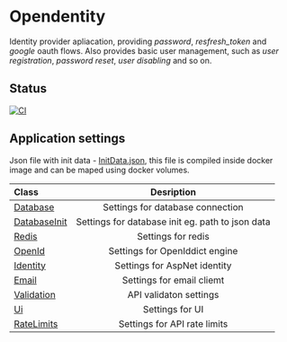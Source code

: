# Opendentity

Identity provider apliacation, providing *password*, *resfresh_token* and *google* oauth flows. Also provides basic user management, such as *user registration*, *password reset*, *user disabling* and so on. 

## Status

[![CI](https://github.com/prixladi/opendentity/actions/workflows/main.yml/badge.svg)](https://github.com/prixladi/opendentity/actions/workflows/main.yml)

## Application settings

Json file with init data - [InitData.json](src/Shamyr.Opendentity.Service/InitData.json), this file is compiled inside docker image and can be maped using docker volumes.

|Class | Desription|
|:--- |  :---:|
|[Database](src/Shamyr.Opendentity.Database/DatabaseSettings.cs) | Settings for database connection|
|[DatabaseInit](src/Shamyr.Opendentity.Service/DatabaseInit/DatabaseInitSettings.cs) | Settings for database init eg. path to json data |
|[Redis](src/Shamyr.Opendentity.Service/Settings/RedisSettings.cs) | Settings for redis|
|[OpenId](src/Shamyr.Opendentity.OpenId/OpenIdSettings.cs) | Settings for OpenIddict engine|
|[Identity](src/Shamyr.Opendentity.OpenId/IdentitySettings.cs) | Settings for AspNet identity|
|[Email](src/Shamyr.Opendentity.Emails/EmailClientSettings.cs) | Settings for email cliemt|
|[Validation](src/Shamyr.Opendentity.Service/Settings/ValidationSettings.cs) | API validaton settings|
|[Ui](src/Shamyr.Opendentity.Service/Settings/UISettings.cs) | Settings for UI|
|[RateLimits](https://github.com/stefanprodan/AspNetCoreRateLimit/blob/master/src/AspNetCoreRateLimit/Models/IpRateLimitOptions.cs)| Settings for API rate limits|
